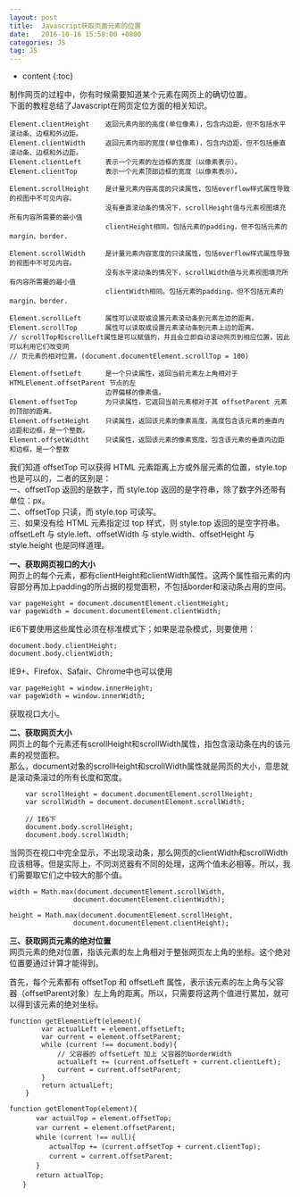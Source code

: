 ```yaml
---
layout: post
title:  Javascript获取页面元素的位置
date:   2016-10-16 15:58:00 +0800
categories: JS
tag: JS
---
```


* content
{:toc}

制作网页的过程中，你有时候需要知道某个元素在网页上的确切位置。  
下面的教程总结了Javascript在网页定位方面的相关知识。  

``` stylus
Element.clientHeight 	返回元素内部的高度(单位像素)，包含内边距，但不包括水平滚动条、边框和外边距。
Element.clientWidth 	返回元素内部的宽度(单位像素)，包含内边距，但不包括垂直滚动条、边框和外边距。
Element.clientLeft 		表示一个元素的左边框的宽度（以像素表示）。
Element.clientTop 		表示一个元素顶部边框的宽度（以像素表示）。

Element.scrollHeight 	是计量元素内容高度的只读属性，包括overflow样式属性导致的视图中不可见内容。
						没有垂直滚动条的情况下，scrollHeight值与元素视图填充所有内容所需要的最小值
						clientHeight相同。包括元素的padding，但不包括元素的margin、border.
                        
Element.scrollWidth		是计量元素内容宽度的只读属性，包括overflow样式属性导致的视图中不可见内容。
						没有水平滚动条的情况下，scrollWidth值与元素视图填充所有内容所需要的最小值
						clientWidth相同。包括元素的padding，但不包括元素的margin、border.

Element.scrollLeft 		属性可以读取或设置元素滚动条到元素左边的距离。
Element.scrollTop 		属性可以读取或设置元素滚动条到元素上边的距离。
// scrollTop和scrollLeft属性是可以赋值的，并且会立即自动滚动网页到相应位置，因此可以利用它们改变网
// 页元素的相对位置。(document.documentElement.scrollTop = 100)

Element.offsetLeft 		是一个只读属性，返回当前元素左上角相对于 HTMLElement.offsetParent 节点的左
						边界偏移的像素值。
Element.offsetTop 		为只读属性，它返回当前元素相对于其 offsetParent 元素的顶部的距离。
Element.offsetHeight 	只读属性，返回该元素的像素高度，高度包含该元素的垂直内边距和边框，是一个整数。
Element.offsetWidtht 	只读属性，返回该元素的像素宽度，包含该元素的垂直内边距和边框，是一个整数

```

我们知道 offsetTop 可以获得 HTML 元素距离上方或外层元素的位置，style.top 也是可以的，二者的区别是：  
一、offsetTop 返回的是数字，而 style.top 返回的是字符串，除了数字外还带有单位：px。  
二、offsetTop 只读，而 style.top 可读写。  
三、如果没有给 HTML 元素指定过 top 样式，则 style.top 返回的是空字符串。  
offsetLeft 与 style.left、offsetWidth 与 style.width、offsetHeight 与 style.height 也是同样道理。  

**一、获取网页视口的大小**  
网页上的每个元素，都有clientHeight和clientWidth属性。这两个属性指元素的内容部分再加上padding的所占据的视觉面积，不包括border和滚动条占用的空间。  

	var pageHeight = document.documentElement.clientHeight;
    var pageWidth = document.documentElement.clientWidth;
    
    
IE6下要使用这些属性必须在标准模式下；如果是混杂模式，则要使用：

	document.body.clientHeight;
    document.body.clientWidth;
    
IE9+、Firefox、Safair、Chrome中也可以使用

	var pageHeight = window.innerHeight;
    var pageWidth = window.innerWidth;
    
获取视口大小。

**二、获取网页大小**   
网页上的每个元素还有scrollHeight和scrollWidth属性，指包含滚动条在内的该元素的视觉面积。  
那么，document对象的scrollHeight和scrollWidth属性就是网页的大小，意思就是滚动条滚过的所有长度和宽度。

``` stylus
	var scrollHeight = document.documentElement.scrollHeight;
    var scrollWidth = document.documentElement.scrollWidth;
    
    // IE6下
    document.body.scrollHeight;
    document.body.scrollWidth;
```

    
当网页在视口中完全显示，不出现滚动条，那么网页的clientWidth和scrollWidth应该相等。但是实际上，不同浏览器有不同的处理，这两个值未必相等。所以，我们需要取它们之中较大的那个值。

	width = Math.max(document.documentElement.scrollWidth,
    				document.documentElement.clientWidth);
                    
    height = Math.max(document.documentElement.scrollHeight,
    				document.documentElement.clientHeight);
                    
**三、获取网页元素的绝对位置**  
网页元素的绝对位置，指该元素的左上角相对于整张网页左上角的坐标。这个绝对位置要通过计算才能得到。  

首先，每个元素都有 offsetTop 和 offsetLeft 属性，表示该元素的左上角与父容器（offsetParent对象）左上角的距离。所以，只需要将这两个值进行累加，就可以得到该元素的绝对坐标。

``` stylus
function getElementLeft(element){
    	var actualLeft = element.offsetLeft;
        var current = element.offsetParent;
        while (current !== document.body){
        	// 父容器的 offsetLeft 加上 父容器的borderWidth
        	actualLeft += (current.offsetLeft + current.clientLeft);
            current = current.offsetParent;
        }
        return actualLeft;
    }
```


``` stylus
function getElementTop(element){
　　　　var actualTop = element.offsetTop;
　　　　var current = element.offsetParent;
　　　　while (current !== null){
　　　　　　actualTop += (current.offsetTop + current.clientTop);
　　　　　　current = current.offsetParent;
　　　　}
　　　　return actualTop;
　　}
```